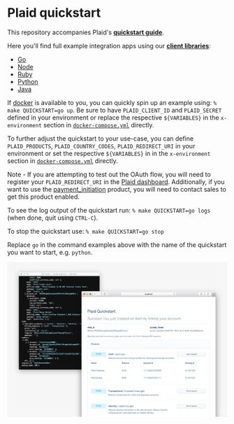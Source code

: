 # Plaid quickstart

This repository accompanies Plaid's [**quickstart guide**][quickstart].

Here you'll find full example integration apps using our [**client libraries**][libraries]:

- [Go][go-example]
- [Node][node-example]
- [Ruby][ruby-example]
- [Python][python-example]
- [Java][java-example]

If [docker][] is available to you, you can quickly spin up an example using: `% make QUICKSTART=go up`.
Be sure to have `PLAID_CLIENT_ID` and `PLAID_SECRET` defined in your environment or
replace the respective `${VARIABLES}` in the `x-environment` section in
[`docker-compose.yml`](/docker-compose.yml) directly.

To further adjust the quickstart to your use-case, you can define `PLAID_PRODUCTS`, `PLAID_COUNTRY_CODES`,
`PLAID_REDIRECT_URI` in your environment or set the respective `${VARIABLES}` in in the `x-environment`
section in [`docker-compose.yml`](/docker-compose.yml) directly.

Note - If you are attempting to test out the OAuth flow, you will need to register your
`PLAID_REDIRECT_URI` in the [Plaid dashboard][dashboard-api-section]. Additionally, if you want to use
the [payment_initiation][payment-initiation] product, you will need to contact sales to get this product enabled.

To see the log output of the quickstart run: `% make QUICKSTART=go logs` (when done, quit using `CTRL-C`).

To stop the quickstart use: `% make QUICKSTART=go stop`

Replace `go` in the command examples above with the name of the quickstart you want to start, e.g. `python`.

![Plaid quickstart app](/assets/quickstart-screenshot.png)

[quickstart]: https://plaid.com/docs/quickstart
[libraries]: https://plaid.com/docs/libraries
[payment-initiation]: https://plaid.com/docs/#payment-initiation
[node-example]: /node
[ruby-example]: /ruby
[python-example]: /python
[java-example]: /java
[go-example]: /go
[docker]: https://www.docker.com
[dashboard-api-section]: https://dashboard.plaid.com/team/api
